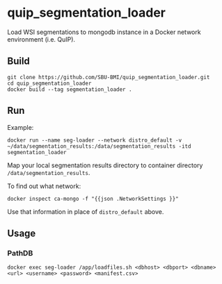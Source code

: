 # quip_segmentation_loader
Load WSI segmentations to mongodb instance in a Docker network environment (i.e. QuIP).

## Build

```
git clone https://github.com/SBU-BMI/quip_segmentation_loader.git
cd quip_segmentation_loader
docker build --tag segmentation_loader .
```

## Run
Example:

```
docker run --name seg-loader --network distro_default -v ~/data/segmentation_results:/data/segmentation_results -itd segmentation_loader
```

Map your local segmentation results directory to container directory `/data/segmentation_results`.

To find out what network:
```
docker inspect ca-mongo -f "{{json .NetworkSettings }}"
```
Use that information in place of `distro_default` above.

## Usage
### PathDB

```
docker exec seg-loader /app/loadfiles.sh <dbhost> <dbport> <dbname> <url> <username> <password> <manifest.csv>
```

